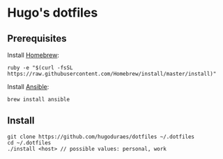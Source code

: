 # Hugo's dotfiles

## Prerequisites

Install [Homebrew](http://brew.sh):

```
ruby -e "$(curl -fsSL https://raw.githubusercontent.com/Homebrew/install/master/install)"
```

Install [Ansible](https://www.ansible.com/get-started):

```
brew install ansible
```

## Install

```
git clone https://github.com/hugoduraes/dotfiles ~/.dotfiles
cd ~/.dotfiles
./install <host> // possible values: personal, work
```
